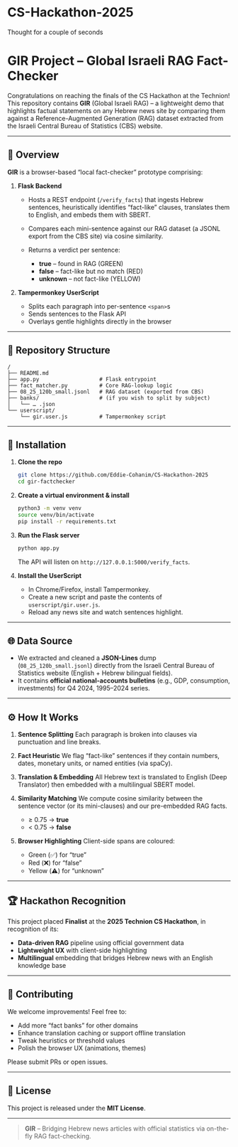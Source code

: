 # CS-Hackathon-2025

Thought for a couple of seconds


# GIR Project – Global Israeli RAG Fact-Checker

Congratulations on reaching the finals of the CS Hackathon at the Technion! This repository contains **GIR** (Global Israeli RAG) – a lightweight demo that highlights factual statements on any Hebrew news site by comparing them against a Reference-Augmented Generation (RAG) dataset extracted from the Israeli Central Bureau of Statistics (CBS) website.

---

## 🚀 Overview

**GIR** is a browser-based “local fact-checker” prototype comprising:

1. **Flask Backend**

   * Hosts a REST endpoint (`/verify_facts`) that ingests Hebrew sentences, heuristically identifies “fact-like” clauses, translates them to English, and embeds them with SBERT.
   * Compares each mini-sentence against our RAG dataset (a JSONL export from the CBS site) via cosine similarity.
   * Returns a verdict per sentence:

     * **true** – found in RAG (GREEN)
     * **false** – fact-like but no match (RED)
     * **unknown** – not fact-like (YELLOW)

2. **Tampermonkey UserScript**

   * Splits each paragraph into per-sentence `<span>`s
   * Sends sentences to the Flask API
   * Overlays gentle highlights directly in the browser

---

## 📁 Repository Structure

```
/
├── README.md
├── app.py                   # Flask entrypoint
├── fact_matcher.py          # Core RAG-lookup logic
├── 08_25_120b_small.jsonl   # RAG dataset (exported from CBS)
├── banks/                   # (if you wish to split by subject)
│   └── … .json
└── userscript/
    └── gir.user.js          # Tampermonkey script
```

---

## 🔧 Installation

1. **Clone the repo**

   ```bash
   git clone https://github.com/Eddie-Cohanim/CS-Hackathon-2025
   cd gir-factchecker
   ```

2. **Create a virtual environment & install**

   ```bash
   python3 -m venv venv
   source venv/bin/activate
   pip install -r requirements.txt
   ```

3. **Run the Flask server**

   ```bash
   python app.py
   ```

   The API will listen on `http://127.0.0.1:5000/verify_facts`.

4. **Install the UserScript**

   * In Chrome/Firefox, install Tampermonkey.
   * Create a new script and paste the contents of `userscript/gir.user.js`.
   * Reload any news site and watch sentences highlight.

---

## 🌐 Data Source

* We extracted and cleaned a **JSON-Lines** dump (`08_25_120b_small.jsonl`) directly from the Israeli Central Bureau of Statistics website (English + Hebrew bilingual fields).
* It contains **official national-accounts bulletins** (e.g., GDP, consumption, investments) for Q4 2024, 1995–2024 series.

---

## ⚙️ How It Works

1. **Sentence Splitting**
   Each paragraph is broken into clauses via punctuation and line breaks.

2. **Fact Heuristic**
   We flag “fact-like” sentences if they contain numbers, dates, monetary units, or named entities (via spaCy).

3. **Translation & Embedding**
   All Hebrew text is translated to English (Deep Translator) then embedded with a multilingual SBERT model.

4. **Similarity Matching**
   We compute cosine similarity between the sentence vector (or its mini-clauses) and our pre-embedded RAG facts.

   * ≥ 0.75 → **true**
   * < 0.75 → **false**

5. **Browser Highlighting**
   Client-side spans are coloured:

   * Green (✅) for “true”
   * Red (❌) for “false”
   * Yellow (⚠️) for “unknown”

---

## 🏆 Hackathon Recognition

This project placed **Finalist** at the **2025 Technion CS Hackathon**, in recognition of its:

* **Data-driven RAG** pipeline using official government data
* **Lightweight UX** with client-side highlighting
* **Multilingual** embedding that bridges Hebrew news with an English knowledge base

---

## 🤝 Contributing

We welcome improvements! Feel free to:

* Add more “fact banks” for other domains
* Enhance translation caching or support offline translation
* Tweak heuristics or threshold values
* Polish the browser UX (animations, themes)

Please submit PRs or open issues.

---

## 📄 License

This project is released under the **MIT License**.

---

> **GIR** – Bridging Hebrew news articles with official statistics via on-the-fly RAG fact-checking.
